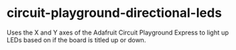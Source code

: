 # circuit-playground-directional-leds
Uses the X and Y axes of the Adafruit Circuit Playground Express to light up LEDs based on if the board is titled up or down.
